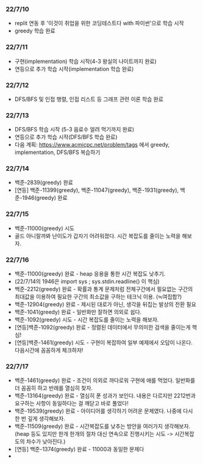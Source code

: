 ### 22/7/10
* replit 연동 후 '이것이 취업을 위한 코딩테스트다 with 파이썬'으로 학습 시작
* greedy 학습 완료
### 22/7/11
* 구현(implementation) 학습 시작(4-3 왕실의 나이트까지 완료)
* 연등으로 추가 학습 시작(implementation 학습 완료)
### 22/7/12
* DFS/BFS 및 인접 행렬, 인접 리스트 등 그래프 관련 이론 학습 완료
### 22/7/13
* DFS/BFS 학습 시작  (5-3 음료수 얼려 먹기까지 완료)
* 연등으로 추가 학습 시작(DFS/BFS 학습 완료)
* 다음 계획: https://www.acmicpc.net/problem/tags 에서 greedy, implementation, DFS/BFS 복습하기
### 22/7/14
* 백준-2839(greedy) 완료
* [연등] 백준-11399(greedy), 백준-11047(greedy), 백준-1931(greedy), 백준-1946(greedy) 완료
### 22/7/15
* 백준-11000(greedy) 시도
* 골드 아니랄까봐 난이도가 갑자기 어려워졌다. 시간 복잡도를 줄이는 노력을 해보자.
### 22/7/16
* 백준-11000(greedy) 완료 - heap 응용을 통한 시간 복잡도 낮추기.
* (22/7/14의 1946은 import sys ; sys.stdin.readline() 이 핵심)
* 백준-2212(greedy) 완료 - 확률과 통계 문제처럼 전체구간에서 필요없는 구간의 최대값을 이용하여 필요한 구간의 최소값을 구하는 테크닉 이용. (≒여집합?)
* 백준-12904(greedy) 완료 - 제시된 대로가 아닌, 생각을 뒤집는 발상의 전환 필요
* 백준-1041(greedy) 완료 - 일반화만 잘하면 의외로 쉽다.
* 백준-1092(greedy) 시도 - 시간 복잡도를 줄이는 노력을 해보자.
* [연등]백준-1092(greedy) 완료 - 정렬된 데이터에서 무의미한 검색을 줄이는게 핵심!
* [연등]백준-1461(greedy) 시도 - 구현이 복잡하여 일부 예제에서 오답이 나온다. 다음시간에 꼼꼼하게 체크하자!
### 22/7/17
* 백준-1461(greedy) 완료 - 조건이 의외로 까다로워 구현에 애를 먹었다. 일반화를 더 꼼꼼히 하고 반례를 열심히 찾자.
* 백준-13164(greedy) 완료 - 열심히 푼 성과가 보인다. 내용은 다르지만 2212번과 요구하는 사항이 동일하다는 걸 깨닫고 바로 풀었다!
* 백준-19539(greedy) 완료 - 아이디어를 생각하기 어려운 문제였다. 나중에 다시 한 번 깊게 생각해보자.
* 백준-11509(greedy) 완료 - 시간복잡도를 낮추는 방안을 여러가지 생각해보자. (heap 등도 있지만 한개 한개의 절차 대신 연속으로 진행시키는 시도 -> 시간복잡도의 차수가 낮아진다.)
* [연등] 백준-1374(greedy) 완료 - 11000과 동일한 문제다
* 